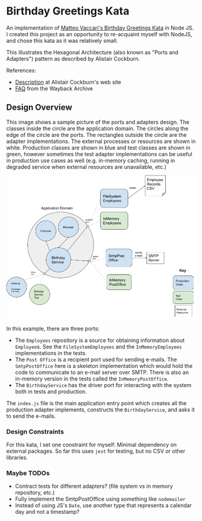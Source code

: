 # Birthday Greetings Kata

An implementation of [Matteo Vaccari's Birthday Greetings Kata](http://matteo.vaccari.name/blog/archives/154) in Node JS.  I created this project 
as an opportunity to re-acquaint myself with NodeJS, and chose this kata as it was relatively small.

This illustrates the Hexagonal Architecture (also known as "Ports and Adapters") pattern as described by 
Alistair Cockburn.

References:

- [Description](https://alistair.cockburn.us/hexagonal-architecture/) at Alistair Cockburn's web site
- [FAQ](https://web.archive.org/web/20170925184018/http://alistair.cockburn.us/Hexagonal+Architecture+FAQ) from the Wayback Archive

## Design Overview

This image shows a sample picture of the ports and adapters design.  The classes inside the circle are the application domain. 
The circles along the edge of the circle are the ports.  The rectangles outside the circle are the adapter implementations.  The external 
processes or resources are shown in white.  Production classes are shown in blue and test classes are shown in green, however 
sometimes the test adapter implementations can be useful in production use cases as well (e.g. in-memory caching, running in 
degraded service when external resources are unavailable, etc.) 

![Image diagram showing classes, ports, and external services](birthday_kata_diagram.png)

In this example, there are three ports:

- The `Employees` repository is a source for obtaining information about `Employee`s. See the `FileSystemEmployees` and the `InMemoryEmployees` implementations in the tests.
- The `Post Office` is a recipient port used for sending e-mails.  The `SmtpPostOffice` here is a skeleton implementation which would hold the code to communicate to an e-mail server over SMTP.  There is also an in-memory version in the tests called the `InMemoryPostOffice`. 
- The `BirthdayService` has the driver port for interacting with the system both in tests and production.

The `index.js` file is the main application entry point which creates all the production adapter implements, constructs the `BirthdayService`, 
and asks it to send the e-mails.

### Design Constraints

For this kata, I set one constraint for myself: Minimal dependency on external packages. So far this uses `jest` for testing, but no CSV or other libraries.

### Maybe TODOs

- Contract tests for different adapters? (file system vs in memory repository, etc.)
- Fully implement the SmtpPostOffice using something like `nodemailer`  
- Instead of using JS's `Date`, use another type that represents a calendar day and not a timestamp?
